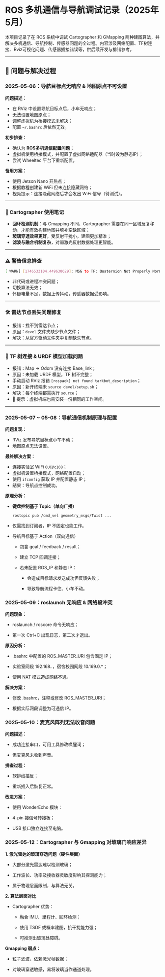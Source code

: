 # ROS 多机通信与导航调试记录（2025年5月）

本项目记录了在 ROS 系统中调试 Cartographer 和 GMapping 两种建图算法，并解决多机通信、导航控制、传感器问题的全过程。内容涉及网络配置、TF树连接、Rviz可视化问题、传感器插接错误等，供后续开发与排错参考。

---

## 📅 问题与解决过程

### 2025-05-06：导航目标点无响应 & 地图原点不可设置

**问题描述：**
- 在 RViz 中设置导航目标点后，小车无响应；
- 无法设置地图原点；
- 调整虚拟机为桥接模式未解决；
- 配置 `~/.bashrc` 后依然无效。

**初步排查：**
- 确认为 **ROS多机通信配置问题**；
- 虚拟机使用桥接模式，并配置了虚拟网络适配器（当时设为静态IP）；
- 尝试 Wheeltec 平台下重新配置。

**备用方案：**
- 使用 Jetson Nano 开热点；
- 根据教程创建新 WiFi 但未连接隐藏网络；
- 视频提示：连接隐藏网络后才会发出 WiFi 信号（待测试）。

---

### 📌 Cartographer 使用笔记

- **回环检测机制**：与 Gmapping 不同，Cartographer 需要在同一区域反复移动，才能有效构建地图并填补空缺区域；
- **玻璃穿透效果更好**，受反射干扰小，建图更加精准；
- **滤波与融合机制复杂**，对弱激光反射数据处理更智能。

---

### ⚠️ 警告信息排查
```bash
[ WARN] [1746533104.449630629]: MSG to TF: Quaternion Not Properly Normalized
```


- 非代码或进程冲突问题；
- 切换算法无效；
- 怀疑电量不足，数据上传抖动，传感器数据受影响。

---

### 🛠️ 雷达节点丢失问题修复

- 报错：找不到雷达节点；
- 原因：`devel` 文件夹缺少节点文件；
- 解决：从官方驱动文件夹中复制缺失节点。

---

### 🔧 TF 树连接 & URDF 模型加载问题

- 报错：Map -> Odom 没有连接 Base_link；
- 原因：未加载 URDF 模型，TF 树不完整；
- 手动启动 RViz 报错 `[rospack] not found tarkbot_description`；
- 原因：新开终端未 `source devel/setup.sh`；
- 解决：每个终端都需执行 `source`；
- 📝 提示：虚拟机端也需安装一份相同的工作空间。

---

### 2025-05-07 ~ 05-08：导航通信机制原理与配置

**问题复现：**
- RViz 发布导航目标点小车不动；
- 地图原点无法设置。

**最终解决方案：**
- 连接实验室 WiFi `OUC@c108`；
- 虚拟机设置桥接模式，网络配置自动；
- 使用 `ifconfig` 获取 IP 并配置静态 IP；
- 结果：导航点控制成功。

**原理分析：**

- **键盘控制基于 Topic（单向广播）**
  ```bash
  rostopic pub /cmd_vel geometry_msgs/Twist ...
  ```
- 仅需找到订阅者，IP 不固定也能工作。

- 导航目标基于 Action（双向通信）

  - 包含 goal / feedback / result；

  - 建立 TCP 回调连接；

  - 若未配置 ROS_IP 和静态 IP：

    - 会造成目标请求发送成功但反馈失败；

    - 导致导航流程卡住、小车不动。

### 2025-05-09：roslaunch 无响应 & 网络段冲突
**问题现象：**

- roslaunch / roscore 命令无响应；

- 第一次 Ctrl+C 出现日志，第二次才退出。

**原因分析：**

- .bashrc 中配置的 ROS_MASTER_URI 包含固定 IP；

- 实验室网段 192.168.*.*，宿舍校园网段 10.169.0.*；

- 使用 NAT 模式造成网络不通。

**解决方案：**

- 修改 .bashrc，注释或修改 ROS_MASTER_URI；

- 根据实际网段调整为可通信 IP。

### 2025-05-10：麦克风阵列无法收音问题
**问题描述：**

- 成功连接串口，可用工具修改唤醒词；

- 但麦克风未收到声音。

**排查过程：**

- 软排线插反；

- 重新插入后恢复正常。

**改进方案：**

- 使用 WonderEcho 模块：

- 4-pin 接信号转接板；

- USB 接口独立连接至电脑。

### 2025-05-12：Cartographer 与 Gmapping 对玻璃门响应差异
**1. 激光雷达的玻璃穿透问题（硬件层面）**
- 大部分激光雷达难以检测玻璃；

- 工作波长、功率及接收器灵敏度影响其探测能力；

- 属于物理层面限制，与算法无关。

**2. 算法层面对比**
- Cartographer 优势：

  - 融合 IMU、里程计、回环检测；

  - 使用 TSDF 或概率建图，抗干扰能力强；

  - 可推测出玻璃处障碍。

**Gmapping 弱点：**

- 粒子滤波，依赖激光帧数据；

- 对玻璃穿透敏感，易将玻璃当作通道处理。
